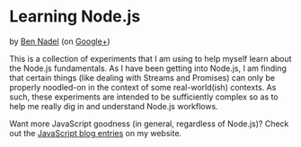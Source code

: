 
# Learning Node.js

by [Ben Nadel][1] (on [Google+][2])

This is a collection of experiments that I am using to help myself learn about
the Node.js fundamentals. As I have been getting into Node.js, I am finding 
that certain things (like dealing with Streams and Promises) can only be 
properly noodled-on in the context of some real-world(ish) contexts. As such, 
these experiments are intended to be sufficiently complex so as to help me 
really dig in and understand Node.js workflows.

Want more JavaScript goodness (in general, regardless of Node.js)? Check out 
the [JavaScript blog entries][javascript-blog] on my website.


[1]: http://www.bennadel.com
[2]: https://plus.google.com/108976367067760160494?rel=author
[javascript-blog]: http://www.bennadel.com/blog/tags/6-javascript-dhtml-blog-entries.htm